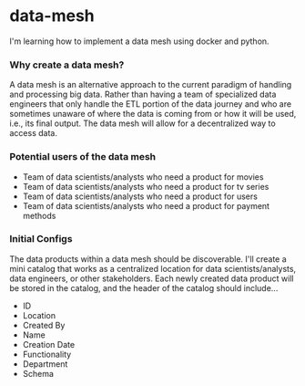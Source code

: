 # data-mesh

I'm learning how to implement a data mesh using docker and python.

### Why create a data mesh?

A data mesh is an alternative approach to the current paradigm of handling and processing big data. Rather than having a team of specialized data engineers that only handle the ETL portion of the data journey and who are sometimes unaware of where the data is coming from or how it will be used, i.e., its final output. The data mesh will allow for a decentralized way to access data.

### Potential users of the data mesh

- Team of data scientists/analysts who need a product for movies
- Team of data scientists/analysts who need a product for tv series
- Team of data scientists/analysts who need a product for users
- Team of data scientists/analysts who need a product for payment methods

### Initial Configs

The data products within a data mesh should be discoverable. I'll create a mini catalog that works as a centralized location for data scientists/analysts, data engineers, or other stakeholders. Each newly created data product will be stored in the catalog, and the header of the catalog should include...

- ID
- Location
- Created By
- Name
- Creation Date
- Functionality
- Department
- Schema
